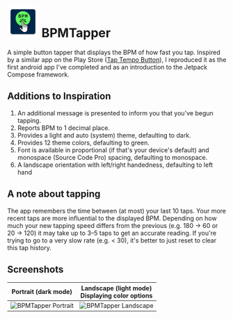 # ![Logo](./app/src/main/res/mipmap-hdpi/ic_launcher.webp "Logo") BPMTapper

A simple button tapper that displays the BPM of how fast you tap. Inspired by a similar app on the Play Store ([Tap Tempo Button](https://play.google.com/store/apps/details?id=com.diegoguevara.taptempo&hl=en_US)), I reproduced it as the first android app I've completed and as an introduction to the Jetpack Compose framework.

## Additions to Inspiration

1. An additional message is presented to inform you that you've begun tapping.
2. Reports BPM to 1 decimal place.
3. Provides a light and auto (system) theme, defaulting to dark.
4. Provides 12 theme colors, defaulting to green.
5. Font is available in proportional (if that's your device's default) and monospace (Source Code Pro) spacing, defaulting to monospace.
6. A landscape orientation with left/right handedness, defaulting to left hand

## A note about tapping

The app remembers the time between (at most) your last 10 taps. Your more recent taps are more influential to the displayed BPM. Depending on how much your new tapping speed differs from the previous (e.g. 180 -> 60 or 20 -> 120) it may take up to 3–5 taps to get an accurate reading. If you're trying to go to a very slow rate (e.g. < 30), it's better to just reset to clear this tap history.

## Screenshots

|Portrait (dark mode)|Landscape (light mode)<br>Displaying color options|
|---|---|
|![BPMTapper Portrait](https://github.com/zecuse/BPMTapper/assets/19420775/9c9bd2af-9fa0-4f46-b531-7592d3280708)|![BPMTapper Landscape](https://github.com/zecuse/BPMTapper/assets/19420775/e4a6ea18-b415-4536-a51f-a15dd55d1013)|
